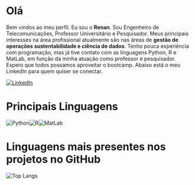 # Olá

Bem vindos ao meu perfil. Eu sou o **Renan**. 
Sou Engenheiro de Telecomunicações, Professor Universitário e Pesquisador. Meus principais interesses na área profissional atualmente são nas áreas de **gestão de operações sustentabilidade e ciência de dados**.
Tenho pouca experiência com programação, mas já tive contato com as linguagens Python, R e MatLab, em função da minha atuação como professor e pesquisador.
Espero que todos possamos aproveitar o bootcamp. Abaixo está o meu LinkedIn para quem quiser se conectar.


[![LinkedIn](https://img.shields.io/badge/LinkedIn-000?style=for-the-badge&logo=linkedin&logoColor=0E76A8)](https://www.linkedin.com/in/renansstos/)
#

# Principais Linguagens

![Python](https://img.shields.io/badge/Python-000?style=for-the-badge&logo=python)![R](https://img.shields.io/badge/R-008?style=for-the-badge&logo=R)![MatLab](https://img.shields.io/badge/Matlab-000?style=for-the-badge&logo=MatLab)

# Linguagens mais presentes nos projetos no GitHub
![Top Langs](https://github-readme-stats-git-masterrstaa-rickstaa.vercel.app/api/top-langs/?username=renansstos&layout=compact&bg_color=000&border_color=30A3DC&title_color=E94D5F&text_color=FFF)